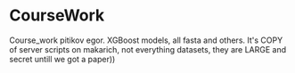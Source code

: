 # CourseWork
Course_work pitikov egor. XGBoost models, all fasta and others. It's COPY of server scripts on makarich, not everything datasets, they are LARGE and secret untill we got a paper))
